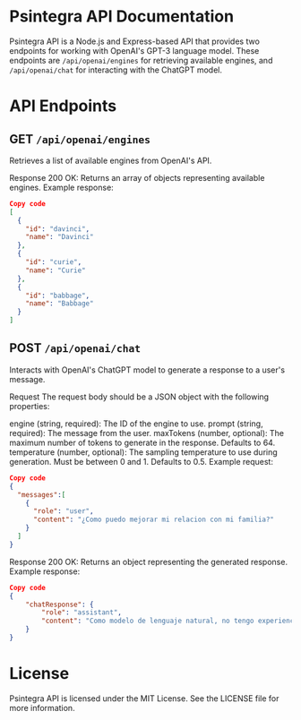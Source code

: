 # Psintegra API Documentation

Psintegra API is a Node.js and Express-based API that provides two endpoints for working with OpenAI's GPT-3 language model. These endpoints are `/api/openai/engines` for retrieving available engines, and `/api/openai/chat` for interacting with the ChatGPT model.

# API Endpoints
## GET `/api/openai/engines`
Retrieves a list of available engines from OpenAI's API.

Response
200 OK: Returns an array of objects representing available engines.
Example response:

```json
Copy code
[
  {
    "id": "davinci",
    "name": "Davinci"
  },
  {
    "id": "curie",
    "name": "Curie"
  },
  {
    "id": "babbage",
    "name": "Babbage"
  }
]
```
## POST `/api/openai/chat`
Interacts with OpenAI's ChatGPT model to generate a response to a user's message.

Request
The request body should be a JSON object with the following properties:

engine (string, required): The ID of the engine to use.
prompt (string, required): The message from the user.
maxTokens (number, optional): The maximum number of tokens to generate in the response. Defaults to 64.
temperature (number, optional): The sampling temperature to use during generation. Must be between 0 and 1. Defaults to 0.5.
Example request:

```json
Copy code
{
  "messages":[
    {
      "role": "user",
      "content": "¿Como puedo mejorar mi relacion con mi familia?"
    }
  ]
}
```
Response
200 OK: Returns an object representing the generated response.
Example response:

```json
Copy code
{
    "chatResponse": {
        "role": "assistant",
        "content": "Como modelo de lenguaje natural, no tengo experiencias ni emociones, pero puedo brindar algunos consejos generales que podrían ayudar a mejorar la relación con tu familia:\n\n1. Comunica tus sentimientos: Si hay algo que te está molestando o te sientes triste o frustrado, habla con tu familia al respecto. La comunicación abierta puede ayudar a resolver conflictos y mejorar las relaciones.\n\n2. Pasa tiempo juntos: Dedica tiempo a actividades en familia como ir al cine, hacer una caminata juntos, cocinar o cualquier otra actividad que puedan disfrutar juntos.\n\n3. Practica la empatía: Trata de comprender los sentimientos y perspectivas de los demás miembros de tu familia. Ponerte en su lugar y entender su punto de vista puede ayudarte a comprender mejor sus acciones y a mejorar las relaciones.\n\n4. Escucha activamente: Presta atención y haz preguntas para asegurarte de entender lo que los demás quieren decir. Escuchar activamente puede ayudar a evitar malentendidos y mejorar la comunicación.\n\n5. Admite tus errores: Si cometiste un error o hiciste algo que lastimó a alguien, pide disculpas y trata de hacer las paces. Mostrar humildad y admitir tus errores puede ayudar a fortalecer las relaciones en tu familia.\n\nEspero que estos consejos te puedan ser útiles para mejorar la relación con tu familia."
    }
}
```

# License
Psintegra API is licensed under the MIT License. See the LICENSE file for more information.